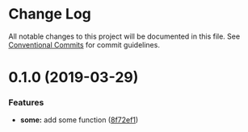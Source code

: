 # Change Log

All notable changes to this project will be documented in this file.
See [Conventional Commits](https://conventionalcommits.org) for commit guidelines.

# 0.1.0 (2019-03-29)


### Features

* **some:** add some function ([8f72ef1](https://github.com/Oscar170/-functional/commit/8f72ef1))
